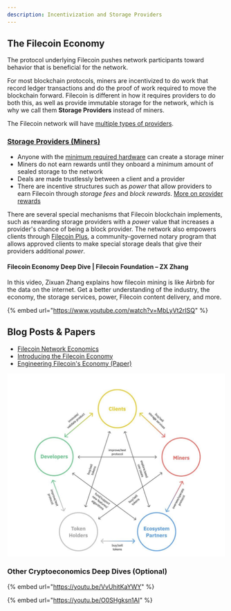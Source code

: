 ```yaml
---
description: Incentivization and Storage Providers
---
```


## The Filecoin Economy

The protocol underlying Filecoin pushes network participants toward behavior that is beneficial for the network.

For most blockchain protocols, miners are incentivized to do work that record ledger transactions and do the proof of work required to move the blockchain forward. Filecoin is different in how it requires providers to do both this, as well as provide immutable storage for the network, which is why we call them **Storage Providers** instead of miners.

The Filecoin network will have [multiple types of providers](https://docs.filecoin.io/storage-provider/how-providing-works/#types-of-provider).

### [Storage Providers (Miners)](https://docs.filecoin.io/storage-provider/how-providing-works)

* Anyone with the [minimum required hardware](https://docs.filecoin.io/storage-provider/hardware-requirements/) can create a storage miner
* Miners do not earn rewards until they onboard a minimum amount of sealed storage to the network
* Deals are made trustlessly between a client and a provider
* There are incentive structures such as _power_ that allow providers to earn Filecoin through _storage fees_ and _block rewards_. [More on provider rewards](https://docs.filecoin.io/storage-provider/storage-provider-rewards/#storage-fees)

There are several special mechanisms that Filecoin blockchain implements, such as rewarding storage providers with a _power_ value that increases a provider's chance of being a block provider. The network also empowers clients through [Filecoin Plus](https://plus.fil.org/), a community-governed notary program that allows approved clients to make special storage deals that give their providers additional _power_.

#### Filecoin Economy Deep Dive | Filecoin Foundation – ZX Zhang

In this video, Zixuan Zhang explains how filecoin mining is like Airbnb for the data on the internet. Get a better understanding of the industry, the economy, the storage services, power, Filecoin content delivery, and more.

{% embed url="https://www.youtube.com/watch?v=MbLyVt2rISQ" %}

## Blog Posts & Papers
* [Filecoin Network Economics](https://filecoin.io/blog/posts/filecoin-network-economics/)
* [Introducing the Filecoin Economy](https://filecoin.io/blog/posts/introducing-the-filecoin-economy/)
* [Engineering Filecoin's Economy (Paper)](https://filecoin.io/2020-engineering-filecoins-economy-en.pdf)

![Filecon Economy Diagram](<../../.gitbook/assets/Fil_Econ_Digram.png>)


### Other Cryptoeconomics Deep Dives (Optional)

{% embed url="https://youtu.be/VvUhitKaYWY" %}

{% embed url="https://youtu.be/O0SHgksn1AI" %}
